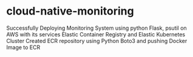 # cloud-native-monitoring
Successfully Deploying Monitoring System using python Flask, psutil on AWS with its services Elastic Container Registry and Elastic Kubernetes Cluster
Created ECR repository using Python Boto3 and pushing Docker Image to ECR
